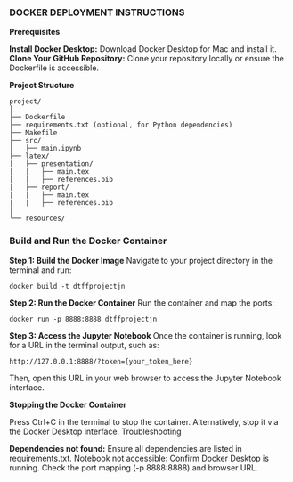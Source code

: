 ### DOCKER DEPLOYMENT INSTRUCTIONS

**Prerequisites**

**Install Docker Desktop:** Download Docker Desktop for Mac and install it.
**Clone Your GitHub Repository:** Clone your repository locally or ensure the Dockerfile is accessible.

**Project Structure**
```
project/
│
├── Dockerfile
├── requirements.txt (optional, for Python dependencies)
├── Makefile
├── src/
│   ├── main.ipynb
├── latex/
|   ├── presentation/
|   |   ├── main.tex
|   |   ├── references.bib
|   ├── report/
|   |   ├── main.tex
|   |   ├── references.bib
│
└── resources/
```

### Build and Run the Docker Container

**Step 1: Build the Docker Image**
Navigate to your project directory in the terminal and run:
```
docker build -t dtffprojectjn
```
**Step 2: Run the Docker Container**
Run the container and map the ports:
```
docker run -p 8888:8888 dtffprojectjn
```
**Step 3: Access the Jupyter Notebook**
Once the container is running, look for a URL in the terminal output, such as:
```
http://127.0.0.1:8888/?token={your_token_here}
```
Then, open this URL in your web browser to access the Jupyter Notebook interface.

**Stopping the Docker Container**

Press Ctrl+C in the terminal to stop the container.
Alternatively, stop it via the Docker Desktop interface.
Troubleshooting

**Dependencies not found:**
Ensure all dependencies are listed in requirements.txt.
Notebook not accessible:
Confirm Docker Desktop is running.
Check the port mapping (-p 8888:8888) and browser URL.

